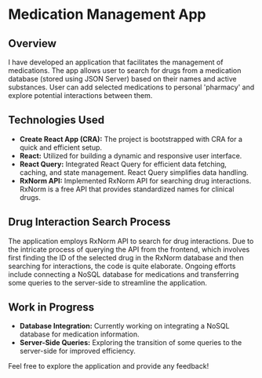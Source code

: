 # Medication Management App

## Overview

I have developed an application that facilitates the management of medications. The app allows user to search for drugs from a medication database (stored using JSON Server) based on their names and active substances. User can add selected medications to personal 'pharmacy' and explore potential interactions between them.

## Technologies Used

- **Create React App (CRA):** The project is bootstrapped with CRA for a quick and efficient setup.
- **React:** Utilized for building a dynamic and responsive user interface.
- **React Query:** Integrated React Query for efficient data fetching, caching, and state management. React Query simplifies data handling.
- **RxNorm API:** Implemented RxNorm API for searching drug interactions. RxNorm is a free API that provides standardized names for clinical drugs.

## Drug Interaction Search Process

The application employs RxNorm API to search for drug interactions. Due to the intricate process of querying the API from the frontend, which involves first finding the ID of the selected drug in the RxNorm database and then searching for interactions, the code is quite elaborate. Ongoing efforts include connecting a NoSQL database for medications and transferring some queries to the server-side to streamline the application.

## Work in Progress

- **Database Integration:** Currently working on integrating a NoSQL database for medication information.
- **Server-Side Queries:** Exploring the transition of some queries to the server-side for improved efficiency.

Feel free to explore the application and provide any feedback!
